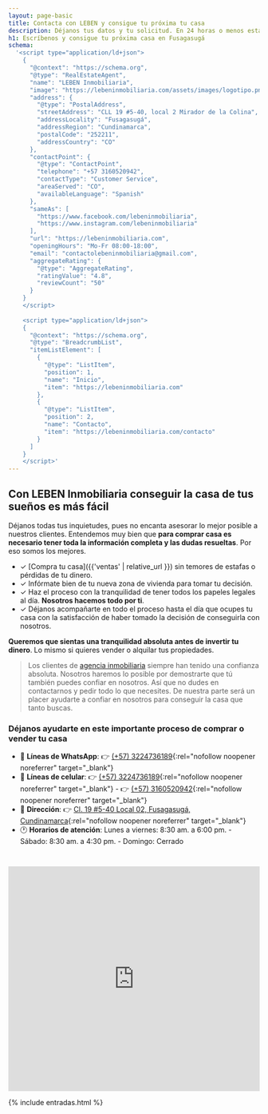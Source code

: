 ```yaml
---
layout: page-basic
title: Contacta con LEBEN y consigue tu próxima tu casa
description: Déjanos tus datos y tu solicitud. En 24 horas o menos estaremos contactando contigo y comenzando la búsqueda de tus metas con tu propiedad. ¡Escríbenos!
h1: Escríbenos y consigue tu próxima casa en Fusagasugá
schema:
  '<script type="application/ld+json">
    {
      "@context": "https://schema.org",
      "@type": "RealEstateAgent",
      "name": "LEBEN Inmobiliaria",
      "image": "https://lebeninmobiliaria.com/assets/images/logotipo.png",
      "address": {
        "@type": "PostalAddress",
        "streetAddress": "CLL 19 #5-40, local 2 Mirador de la Colina",
        "addressLocality": "Fusagasugá",
        "addressRegion": "Cundinamarca",
        "postalCode": "252211",
        "addressCountry": "CO"
      },
      "contactPoint": {
        "@type": "ContactPoint",
        "telephone": "+57 3160520942",
        "contactType": "Customer Service",
        "areaServed": "CO",
        "availableLanguage": "Spanish"
      },
      "sameAs": [
        "https://www.facebook.com/lebeninmobiliaria",
        "https://www.instagram.com/lebeninmobiliaria"
      ],
      "url": "https://lebeninmobiliaria.com",
      "openingHours": "Mo-Fr 08:00-18:00",
      "email": "contactolebeninmobiliaria@gmail.com",
      "aggregateRating": {
        "@type": "AggregateRating",
        "ratingValue": "4.8",
        "reviewCount": "50"
      }
    }
    </script>
  
    <script type="application/ld+json">
    {
      "@context": "https://schema.org",
      "@type": "BreadcrumbList",
      "itemListElement": [
        {
          "@type": "ListItem",
          "position": 1,
          "name": "Inicio",
          "item": "https://lebeninmobiliaria.com"
        },
        {
          "@type": "ListItem",
          "position": 2,
          "name": "Contacto",
          "item": "https://lebeninmobiliaria.com/contacto"
        }
      ]
    }
    </script>'
---
```

## Con LEBEN Inmobiliaria conseguir la casa de tus sueños es más fácil

Déjanos todas tus inquietudes, pues no encanta asesorar lo mejor posible a nuestros clientes. Entendemos muy bien que **para comprar casa es necesario tener toda la información completa y las dudas resueltas**. Por eso somos los mejores.

* ✓ [Compra tu casa]({{'ventas' | relative_url }}) sin temores de estafas o pérdidas de tu dinero.
* ✓ Infórmate bien de tu nueva zona de vivienda para tomar tu decisión.
* ✓ Haz el proceso con la tranquilidad de tener todos los papeles legales al día. **Nosotros hacemos todo por ti**.
* ✓ Déjanos acompañarte en todo el proceso hasta el día que ocupes tu casa con la satisfacción de haber tomado la decisión de conseguirla con nosotros.

**Queremos que sientas una tranquilidad absoluta antes de invertir tu dinero**. Lo mismo si quieres vender o alquilar tus propiedades.

> Los clientes de [agencia inmobiliaria](/) siempre han tenido una confianza absoluta. Nosotros haremos lo posible por demostrarte que tú también puedes confiar en nosotros. Así que no dudes en contactarnos y pedir todo lo que necesites. De nuestra parte será un placer ayudarte a confiar en nosotros para conseguir la casa que tanto buscas.

### Déjanos ayudarte en este importante proceso de comprar o vender tu casa

* 🤳 **Líneas de WhatsApp**: 👉 [(+57) 3224736189]({{site.whatsapp}}){:rel="nofollow noopener noreferrer" target="_blank"}
* 📲 **Líneas de celular**: 👉 [(+57) 3224736189]({{site.tel2}}){:rel="nofollow noopener noreferrer" target="_blank"} - 👉 [(+57) 3160520942]({{site.tel1}}){:rel="nofollow noopener noreferrer" target="_blank"}
* 🏢 **Dirección**: 👉 [Cl. 19 #5-40 Local 02, Fusagasugá, Cundinamarca]({{site.maps}}){:rel="nofollow noopener noreferrer" target="_blank"}
* 🕐 **Horarios de atención**: Lunes a viernes: 8:30 am. a 6:00 pm. - Sábado: 8:30 am. a 4:30 pm. - Domingo: Cerrado

<iframe src="https://www.google.com/maps/embed?pb=!1m14!1m8!1m3!1d15950.696324449804!2d-76.0185633!3d1.8785257!3m2!1i1024!2i768!4f13.1!3m3!1m2!1s0x8e257ba38eb5671d%3A0xabb8c090758c852!2sGurCoff%20-%20Helado%20suave%20y%20cafeter%C3%ADa!5e0!3m2!1ses-419!2sco!4v1719496511240!5m2!1ses-419!2sco" width="100%" height="450" style="border:0; margin-top: 2em;" allowfullscreen="" loading="lazy" referrerpolicy="no-referrer-when-downgrade"></iframe>

{% include entradas.html %}
